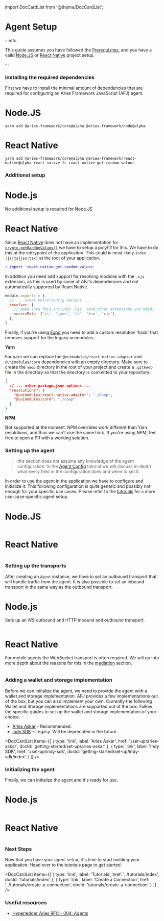 import DocCardList from '@theme/DocCardList';

# Agent Setup

:::info

This guide assumes you have followed the [Prerequisites](./prerequisites), and you have a valid
[Node.JS](https://nodejs.org) or [React Native](https://reactnative.dev) project setup.

:::

### Installing the required dependencies

First we have to install the minimal amount of dependencies that are required
for configuring an Aries Framework JavaScript (AFJ) agent.

<!--tabs-->

# Node.JS

```console
yarn add @aries-framework/core@alpha @aries-framework/node@alpha
```

# React Native

```console
yarn add @aries-framework/core@alpha @aries-framework/react-native@alpha react-native-fs react-native-get-random-values
```

<!--/tabs-->

### Additional setup

<!--tabs-->

# Node.js

No additional setup is required for Node.JS

# React Native

Since [React Native](https://reactnative.dev) does not have an implementation
for
[`crypto.getRandomValues()`](https://developer.mozilla.org/en-US/docs/Web/API/Crypto/getRandomValues)
we have to setup a polyfill for this. We have to do this at the entrypoint of
the application. This could is most likely `index.(js|ts|jsx|tsx)` at the root
of your application.

```diff title="index.tsx" showLineNumbers
+ import 'react-native-get-random-values'
```

In addition you need add support for resolving modules with the `.cjs` extension, as this is used by some of AFJ's dependencies and not automatically supported by React Native.

```js title="metro.config.js" showLineNumbers
module.exports = {
  // ... other Metro config options ...
  resolver: {
    // make sure this includes `cjs` (and other extensions you need)
    sourceExts: ['js', 'json', 'ts', 'tsx', 'cjs'],
  },
}
```

Finally, if you're using [Expo](https://expo.dev) you need to add a custom resolution 'hack' that removes support for the legacy unimodules.

**Yarn**

For yarn we can replace the `@unimodules/react-native-adapter` and `@unimodules/core` dependencies with an empty directory. Make sure to create the `noop` directory in the root of your project and create a `.gitkeep` file in the directory so that the directory is committed to your repository.

```json title="package.json" showLineNumbers
{
  // ... other package.json options ...
  "resolutions": {
    "@unimodules/react-native-adapter": "./noop",
    "@unimodules/core": "./noop"
  }
}
```

**NPM**

Not supported at the moment. NPM overrides work different than Yarn resolutions, and thus we can't use the same trick. If you're using NPM, feel free to open a PR with a working solution.

<!--/tabs-->

### Setting up the agent

> this section does not assume any knowledge of the agent configuration.
> In the [Agent Config](../tutorials/agent-config) tutorial we will discuss in-depth what every
> field in the configuration does and when to set it.

In order to use the agent in the application we have to configure and
initialize it. This following configuration is quite generic and possibly not
enough for your specific use cases. Please refer to the
[tutorials](../tutorials/index) for a more use-case-specific agent setup.

<!--tabs-->

# Node.JS

```typescript showLineNumbers set-up.ts section-1

```

# React Native

```typescript showLineNumbers set-up-rn.ts section-1

```

<!--/tabs-->

### Setting up the transports

After creating an `Agent` instance, we have to set an outbound transport that
will handle traffic from the agent. It is also possible to set an inbound
transport in the same way as the outbound transport.

<!--tabs-->

# Node.js

Sets up an WS outbound and HTTP inbound and outbound transport.

```typescript showLineNumbers set-up.ts section-2

```

# React Native

For mobile agents the WebSocket transport is often required. We will go into
more depth about the reasons for this in the [mediation](./../../tutorials/mediation.md) section.

```typescript showLineNumbers set-up-rn.ts section-2

```

<!--/tabs-->

### Adding a wallet and storage implementation

Before we can initialize the agent, we need to provide the agent with a wallet and storage implementation. AFJ provides a few implementations out of the box, but you can also implement your own. Currently the following Wallet and Storage implementations are supported out of the box. Follow the specific guides to set up the wallet and storage implementation of your choice.

- [Aries Askar](./aries-askar) - Recommended.
- [Indy SDK](./indy-sdk) - Legacy. Will be deprecated in the future.

<DocCardList items={[
{ type: 'link', label: 'Aries Askar', href: './set-up/aries-askar', docId: 'getting-started/set-up/aries-askar' },
{ type: 'link', label: 'Indy SDK', href: './set-up/indy-sdk', docId: 'getting-started/set-up/indy-sdk/index' }
]} />

### Initializing the agent

Finally, we can initialize the agent and it's ready for use.

<!--tabs-->

# Node.js

```typescript showLineNumbers set-up.ts section-3

```

# React Native

```typescript showLineNumbers set-up-rn.ts section-3

```

<!--/tabs-->

### Next Steps

Now that you have your agent setup, it's time to start building your application. Head over to the tutorials page to get started.

<DocCardList items={[
{ type: 'link', label: 'Tutorials', href: '../tutorials/index', docId: 'tutorials/index' },
{ type: 'link', label: 'Create a Connection', href: '../tutorials/create-a-connection', docId: 'tutorials/create-a-connection' }
]} />

<!--/tabs-->

### Useful resources

- [Hyperledger Aries RFC - 004:
  Agents](https://github.com/hyperledger/aries-rfcs/blob/main/concepts/0004-agents/README.md)
